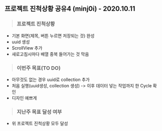 ## 프로젝트 진척상황 공유4 (minj0i) - 2020.10.11

> ### 프로젝트 진척상황

* 기본 화면(제목, 버튼 누르면 저장되는 것) 완성
* uuid 생성
* ScrollView 추가
* 새로고침시마다 배열 중복 들어가는 것 막음

> ### 이번주 목표(TO DO)

* 아무것도 없는 경우 uuid로 collection 추가
* 처음 실행(uuid생성, collection 생성) -> 이후 데이터 넣는 작업까지 한 Cycle 확인
* 디자인 예쁘게

> ### 지난주 목표 달성 여부
* 위 프로젝트 진척상황 모두 달성